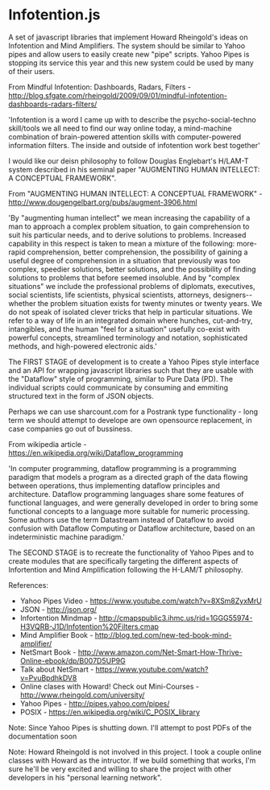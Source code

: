 # Infotention.js
A set of javascript libraries that implement Howard Rheingold's ideas on Infotention and Mind Amplifiers. The system should be similar to Yahoo pipes and allow users to easily create new "pipe" scripts. Yahoo Pipes is stopping its service this year and this new system could be used by many of their users. 

From Mindful Infotention: Dashboards, Radars, Filters - http://blog.sfgate.com/rheingold/2009/09/01/mindful-infotention-dashboards-radars-filters/

'Infotention is a word I came up with to describe the psycho-social-techno skill/tools we all need to find our way online today, a mind-machine combination of brain-powered attention skills with computer-powered information filters. The inside and outside of infotention work best together'

I would like our deisn philosophy to follow Douglas Englebart's H/LAM-T system described in his seminal paper "AUGMENTING HUMAN INTELLECT: A CONCEPTUAL FRAMEWORK".

From "AUGMENTING HUMAN INTELLECT: A CONCEPTUAL FRAMEWORK" - http://www.dougengelbart.org/pubs/augment-3906.html

'By "augmenting human intellect" we mean increasing the capability of a man to approach a complex problem situation, to gain comprehension to suit his particular needs, and to derive solutions to problems. Increased capability in this respect is taken to mean a mixture of the following: more-rapid comprehension, better comprehension, the possibility of gaining a useful degree of comprehension in a situation that previously was too complex, speedier solutions, better solutions, and the possibility of finding solutions to problems that before seemed insoluble. And by "complex situations" we include the professional problems of diplomats, executives, social scientists, life scientists, physical scientists, attorneys, designers--whether the problem situation exists for twenty minutes or twenty years. We do not speak of isolated clever tricks that help in particular situations. We refer to a way of life in an integrated domain where hunches, cut-and-try, intangibles, and the human "feel for a situation" usefully co-exist with powerful concepts, streamlined terminology and notation, sophisticated methods, and high-powered electronic aids.'

The FIRST STAGE of development is to create a Yahoo Pipes style interface and an API for wrapping javascript libraries such that they are usable with the "Dataflow" style of programming, similar to Pure Data (PD). The individual scripts could communicate by consuming and emmiting structured text in the form of JSON objects.

Perhaps we can use sharcount.com for a Postrank type functionality - long term we should attempt to develope are own opensource replacement, in case companies go out of bussiness.

From wikipedia article - https://en.wikipedia.org/wiki/Dataflow_programming

'In computer programming, dataflow programming is a programming paradigm that models a program as a directed graph of the data flowing between operations, thus implementing dataflow principles and architecture. Dataflow programming languages share some features of functional languages, and were generally developed in order to bring some functional concepts to a language more suitable for numeric processing. Some authors use the term Datastream instead of Dataflow to avoid confusion with Dataflow Computing or Dataflow architecture, based on an indeterministic machine paradigm.'

The SECOND STAGE is to recreate the functionality of Yahoo Pipes and to create modules that are specifically targeting the different aspects of Infortention and Mind Amplification following the H-LAM/T philosophy.


References:
* Yahoo Pipes Video - https://www.youtube.com/watch?v=8XSm8ZyxMrU
* JSON - http://json.org/
* Infortention Mindmap - http://cmapspublic3.ihmc.us/rid=1GGG55974-H3VQRB-J1D/Infotention%20Filters.cmap
* Mind Amplifier Book - http://blog.ted.com/new-ted-book-mind-amplifier/
* NetSmart Book - http://www.amazon.com/Net-Smart-How-Thrive-Online-ebook/dp/B007D5UP9G
* Talk about NetSmart - https://www.youtube.com/watch?v=PvuBpdhkDV8
* Online clases with Howard! Check out Mini-Courses - http://www.rheingold.com/university/
* Yahoo Pipes - http://pipes.yahoo.com/pipes/
* POSIX - https://en.wikipedia.org/wiki/C_POSIX_library

Note: Since Yahoo Pipes is shutting down. I'll attempt to post PDFs of the documentation soon

Note: Howard Rheingold is not involved in this project. I took a couple online classes with Howard as the intructor. If we build something that works, I'm sure he'll be very excited and willing to share the project with other developers in his "personal learning network".
